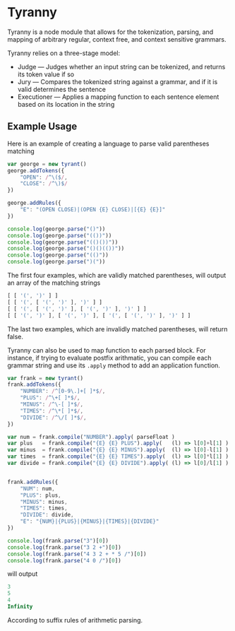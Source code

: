 # Tyranny

Tyranny is a node module that allows for the tokenization, parsing, and mapping of arbitrary regular, context free, and context sensitive grammars. 

Tyranny relies on a three-stage model:
 
 - Judge &mdash; Judges whether an input string can be tokenized, and returns its token value if so
 - Jury &mdash; Compares the tokenized string against a grammar, and if it is valid determines the sentence
 - Executioner &mdash; Applies a mapping function to each sentence element based on its location in the string

## Example Usage

Here is an example of creating a language to parse valid parentheses matching

```js
var george = new tyrant()
george.addTokens({
	"OPEN": /^\($/,
	"CLOSE": /^\)$/
})

george.addRules({
	"E": "(OPEN CLOSE)|(OPEN {E} CLOSE)|[{E} {E}]"
})

console.log(george.parse("()"))
console.log(george.parse("(())"))
console.log(george.parse("(()())"))
console.log(george.parse("()()(())"))
console.log(george.parse("(()"))
console.log(george.parse(")("))
```

The first four examples, which are validly matched parentheses, will output an array of the matching strings

```js
[ [ '(', ')' ] ]
[ [ '(', [ '(', ')' ], ')' ] ]
[ [ '(', [ '(', ')' ], [ '(', ')' ], ')' ] ]
[ [ '(', ')' ], [ '(', ')' ], [ '(', [ '(', ')' ], ')' ] ]
```

The last two examples, which are invalidly matched parentheses, will return false.

Tyranny can also be used to map function to each parsed block. For instance, if trying to evaluate postfix arithmatic, you can compile each grammar string and use its `.apply` method to add an application function.

```js
var frank = new tyrant()
frank.addTokens({
	"NUMBER": /^[0-9\.]+[ ]*$/,
	"PLUS": /^\+[ ]*$/,
	"MINUS": /^\-[ ]*$/,
	"TIMES": /^\*[ ]*$/,
	"DIVIDE": /^\/[ ]*$/,
})

var num = frank.compile("NUMBER").apply( parseFloat )
var plus   = frank.compile("{E} {E} PLUS").apply(   (l) => l[0]+l[1] )
var minus  = frank.compile("{E} {E} MINUS").apply(  (l) => l[0]-l[1] )
var times  = frank.compile("{E} {E} TIMES").apply(  (l) => l[0]*l[1] )
var divide = frank.compile("{E} {E} DIVIDE").apply( (l) => l[0]/l[1] )


frank.addRules({
	"NUM": num,
	"PLUS": plus,
	"MINUS": minus,
	"TIMES": times,
	"DIVIDE": divide,
	"E": "{NUM}|{PLUS}|{MINUS}|{TIMES}|{DIVIDE}"
})

console.log(frank.parse("3")[0])
console.log(frank.parse("3 2 +")[0])
console.log(frank.parse("4 3 2 + * 5 /")[0])
console.log(frank.parse("4 0 /")[0])
```

will output

```js
3
5
4
Infinity
```

According to suffix rules of arithmetic parsing.
